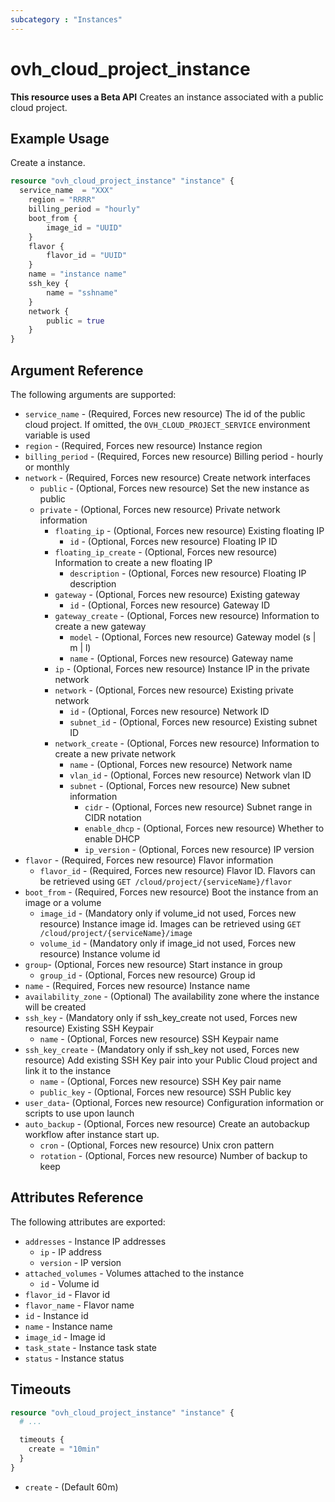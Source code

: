 ```yaml
---
subcategory : "Instances"
---
```


# ovh_cloud_project_instance

**This resource uses a Beta API** Creates an instance associated with a public cloud project.

## Example Usage

Create a instance.

```terraform
resource "ovh_cloud_project_instance" "instance" {
  service_name  = "XXX"
    region = "RRRR"
    billing_period = "hourly"
    boot_from {
        image_id = "UUID"
    }
    flavor {
        flavor_id = "UUID"
    }
    name = "instance name"
    ssh_key {
        name = "sshname"
    }
    network {
        public = true
    }  
}
```

## Argument Reference

The following arguments are supported:

* `service_name` - (Required, Forces new resource) The id of the public cloud project. If omitted, the `OVH_CLOUD_PROJECT_SERVICE` environment variable is used
* `region` - (Required, Forces new resource) Instance region
* `billing_period` - (Required, Forces new resource) Billing period - hourly or monthly
* `network` - (Required, Forces new resource) Create network interfaces
  * `public` - (Optional, Forces new resource) Set the new instance as public
  * `private` - (Optional, Forces new resource) Private network information
    * `floating_ip` - (Optional, Forces new resource) Existing floating IP
      * `id` - (Optional, Forces new resource) Floating IP ID
    * `floating_ip_create` - (Optional, Forces new resource) Information to create a new floating IP
      * `description` - (Optional, Forces new resource) Floating IP description
    * `gateway` - (Optional, Forces new resource) Existing gateway
      * `id` - (Optional, Forces new resource) Gateway ID
    * `gateway_create` - (Optional, Forces new resource) Information to create a new gateway
      * `model` - (Optional, Forces new resource) Gateway model (s | m | l)
      * `name` - (Optional, Forces new resource) Gateway name
    * `ip` - (Optional, Forces new resource) Instance IP in the private network
    * `network` - (Optional, Forces new resource) Existing private network
      * `id` - (Optional, Forces new resource) Network ID
      * `subnet_id` - (Optional, Forces new resource) Existing subnet ID
    * `network_create` - (Optional, Forces new resource) Information to create a new private network
      * `name` - (Optional, Forces new resource) Network name
      * `vlan_id` - (Optional, Forces new resource) Network vlan ID
      * `subnet` - (Optional, Forces new resource) New subnet information
        * `cidr` - (Optional, Forces new resource) Subnet range in CIDR notation
        * `enable_dhcp` - (Optional, Forces new resource) Whether to enable DHCP
        * `ip_version` - (Optional, Forces new resource) IP version
* `flavor` - (Required, Forces new resource) Flavor information
  * `flavor_id` - (Required, Forces new resource) Flavor ID. Flavors can be retrieved using `GET /cloud/project/{serviceName}/flavor`
* `boot_from` - (Required, Forces new resource) Boot the instance from an image or a volume
  * `image_id` - (Mandatory only if volume_id not used, Forces new resource) Instance image id. Images can be retrieved using `GET /cloud/project/{serviceName}/image`
  * `volume_id` - (Mandatory only if image_id not used, Forces new resource) Instance volume id
* `group`- (Optional, Forces new resource) Start instance in group
  * `group_id` - (Optional, Forces new resource) Group id
* `name` - (Required, Forces new resource) Instance name
* `availability_zone` - (Optional) The availability zone where the instance will be created
* `ssh_key` - (Mandatory only if ssh_key_create not used, Forces new resource) Existing SSH Keypair
  * `name` - (Optional, Forces new resource) SSH Keypair name
* `ssh_key_create` - (Mandatory only if ssh_key not used, Forces new resource) Add existing SSH Key pair into your Public Cloud project and link it to the instance
  * `name` - (Optional, Forces new resource) SSH Key pair name
  * `public_key` - (Optional, Forces new resource) SSH Public key
* `user_data`- (Optional, Forces new resource) Configuration information or scripts to use upon launch
* `auto_backup` - (Optional, Forces new resource) Create an autobackup workflow after instance start up.
  * `cron` - (Optional, Forces new resource) Unix cron pattern
  * `rotation` - (Optional, Forces new resource) Number of backup to keep

## Attributes Reference

The following attributes are exported:

* `addresses` - Instance IP addresses
  * `ip` - IP address
  * `version` - IP version
* `attached_volumes` - Volumes attached to the instance
  * `id` - Volume id
* `flavor_id` - Flavor id
* `flavor_name` - Flavor name
* `id` - Instance id
* `name` - Instance name
* `image_id` - Image id
* `task_state` - Instance task state
* `status` - Instance status

## Timeouts

```terraform
resource "ovh_cloud_project_instance" "instance" {
  # ...

  timeouts {
    create = "10min"
  }
}
```

* `create` - (Default 60m)
